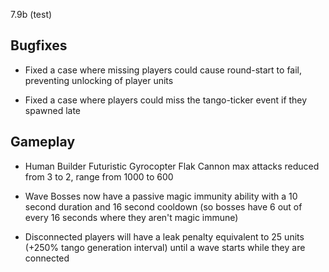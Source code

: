 7.9b (test)

## Bugfixes

- Fixed a case where missing players could cause round-start to fail, preventing unlocking of player units

- Fixed a case where players could miss the tango-ticker event if they spawned late

## Gameplay

- Human Builder Futuristic Gyrocopter Flak Cannon max attacks reduced from 3 to 2, range from 1000 to 600

- Wave Bosses now have a passive magic immunity ability with a 10 second duration and 16 second cooldown (so bosses have 6 out of every 16 seconds where they aren't magic immune)

- Disconnected players will have a leak penalty equivalent to 25 units (+250% tango generation interval) until a wave starts while they are connected
